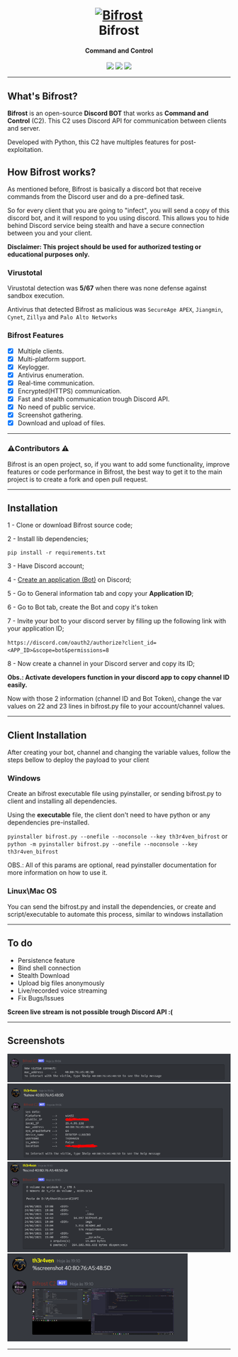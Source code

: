 <h1 align="center">
  <br>
  <a href="https://github.com/th3r4ven/"><img src="https://i.imgur.com/7oXiiA2.png" width=400 weigth=400 alt="Bifrost"></a>
  <br>
  Bifrost
  <br>
</h1>

<h4 align="center">Command and Control</h4>

<p align="center">
    <img src="https://img.shields.io/badge/platform-windows | linux | mac OS-blueviolet">
    <img src="https://img.shields.io/badge/version-1.0-blueviolet">
    <img src="https://img.shields.io/badge/python-3.8.6-blueviolet">
</p>

---

## What's Bifrost?

**Bifrost** is an open-source **Discord BOT** that works as **Command and Control** (C2). This C2 uses Discord API for communication between clients and server.

Developed with Python, this C2 have multiples features for post-exploitation.

## How Bifrost works?

As mentioned before, Bifrost is basically a discord bot that receive commands from the Discord user and do a pre-defined task.

So for every client that you are going to "infect", you will send a copy of this discord bot, and it will respond to you using discord. 
 This allows you to hide behind Discord service being stealth and have a secure connection between you and your client.

**Disclaimer: This project should be used for authorized testing or educational purposes only.**

### Virustotal

Virustotal detection was **5/67** when there was none defense against sandbox execution.

Antivirus that detected Bifrost as malicious was `SecureAge APEX`, `Jiangmin`, `Cynet`, `Zillya` and `Palo Alto Networks`


### Bifrost Features

- [x] Multiple clients.
- [x] Multi-platform support. 
- [x] Keylogger.
- [x] Antivirus enumeration.
- [x] Real-time communication.
- [x] Encrypted(HTTPS) communication.
- [x] Fast and stealth communication trough Discord API.
- [x] No need of public service.
- [x] Screenshot gathering.
- [x] Download and upload of files.

---
### ⚠️Contributors ⚠️

Bifrost is an open project, so, if you want to add some functionality, improve features or code performance in Bifrost, the best way to get it to the main project is to create a fork and open pull request.

---
## Installation

1 - Clone or download Bifrost source code;
    
2 - Install lib dependencies;

````shell
pip install -r requirements.txt
````

3 - Have Discord account;

4 - [Create an application (Bot)](https://discord.com/developers/applications) on Discord;

5 - Go to General information tab and copy your **Application ID**;

6 - Go to Bot tab, create the Bot and copy it's token

7 - Invite your bot to your discord server by filling up the following link with your application ID;

`https://discord.com/oauth2/authorize?client_id=<APP_ID>&scope=bot&permissions=8`

8 - Now create a channel in your Discord server and copy its ID;

**Obs.: Activate developers function in your discord app to copy channel ID easily.**

Now with those 2 information (channel ID and Bot Token), change the var values on 22 and 23 lines in bifrost.py file to your account/channel values.

---
## Client Installation

After creating your bot, channel and changing the variable values, follow the steps bellow to deploy the payload to your client

### Windows

Create an bifrost executable file using pyinstaller, or sending bifrost.py to client and installing all dependencies.

Using the **executable** file, the client don't need to have python or any dependencies pre-installed.

`pyinstaller bifrost.py --onefile --noconsole --key th3r4ven_bifrost` or \
`python -m pyinstaller bifrost.py --onefile --noconsole --key th3r4ven_bifrost`

OBS.: All of this params are optional, read pyinstaller documentation for more information on how to use it.

### Linux\Mac OS

You can send the bifrost.py and install the dependencies, or create and script/executable to automate this process, similar to windows installation

---

## To do

* Persistence feature
* Bind shell connection
* Stealth Download
* Upload big files anonymously
* Live/recorded voice streaming
* Fix Bugs/Issues

**Screen live stream is not possible trough Discord API :(**

---

## Screenshots

![](imgs/1.PNG)
![](imgs/2.PNG)
![](imgs/3.PNG)
![](imgs/4.PNG)

---